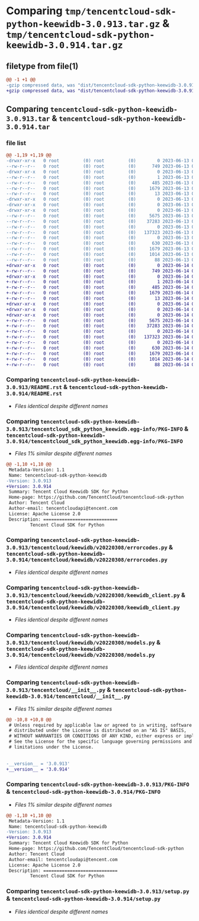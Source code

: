 # Comparing `tmp/tencentcloud-sdk-python-keewidb-3.0.913.tar.gz` & `tmp/tencentcloud-sdk-python-keewidb-3.0.914.tar.gz`

## filetype from file(1)

```diff
@@ -1 +1 @@
-gzip compressed data, was "dist/tencentcloud-sdk-python-keewidb-3.0.913.tar", last modified: Tue Jun 13 02:14:03 2023, max compression
+gzip compressed data, was "dist/tencentcloud-sdk-python-keewidb-3.0.914.tar", last modified: Wed Jun 14 00:29:03 2023, max compression
```

## Comparing `tencentcloud-sdk-python-keewidb-3.0.913.tar` & `tencentcloud-sdk-python-keewidb-3.0.914.tar`

### file list

```diff
@@ -1,19 +1,19 @@
-drwxr-xr-x   0 root         (0) root         (0)        0 2023-06-13 02:14:03.000000 tencentcloud-sdk-python-keewidb-3.0.913/
--rw-r--r--   0 root         (0) root         (0)      749 2023-06-13 02:14:03.000000 tencentcloud-sdk-python-keewidb-3.0.913/README.rst
-drwxr-xr-x   0 root         (0) root         (0)        0 2023-06-13 02:14:03.000000 tencentcloud-sdk-python-keewidb-3.0.913/tencentcloud_sdk_python_keewidb.egg-info/
--rw-r--r--   0 root         (0) root         (0)        1 2023-06-13 02:14:03.000000 tencentcloud-sdk-python-keewidb-3.0.913/tencentcloud_sdk_python_keewidb.egg-info/dependency_links.txt
--rw-r--r--   0 root         (0) root         (0)      485 2023-06-13 02:14:03.000000 tencentcloud-sdk-python-keewidb-3.0.913/tencentcloud_sdk_python_keewidb.egg-info/SOURCES.txt
--rw-r--r--   0 root         (0) root         (0)     1679 2023-06-13 02:14:03.000000 tencentcloud-sdk-python-keewidb-3.0.913/tencentcloud_sdk_python_keewidb.egg-info/PKG-INFO
--rw-r--r--   0 root         (0) root         (0)       13 2023-06-13 02:14:03.000000 tencentcloud-sdk-python-keewidb-3.0.913/tencentcloud_sdk_python_keewidb.egg-info/top_level.txt
-drwxr-xr-x   0 root         (0) root         (0)        0 2023-06-13 02:14:03.000000 tencentcloud-sdk-python-keewidb-3.0.913/tencentcloud/
-drwxr-xr-x   0 root         (0) root         (0)        0 2023-06-13 02:14:03.000000 tencentcloud-sdk-python-keewidb-3.0.913/tencentcloud/keewidb/
-drwxr-xr-x   0 root         (0) root         (0)        0 2023-06-13 02:14:03.000000 tencentcloud-sdk-python-keewidb-3.0.913/tencentcloud/keewidb/v20220308/
--rw-r--r--   0 root         (0) root         (0)     5675 2023-06-13 02:14:03.000000 tencentcloud-sdk-python-keewidb-3.0.913/tencentcloud/keewidb/v20220308/errorcodes.py
--rw-r--r--   0 root         (0) root         (0)    37283 2023-06-13 02:14:03.000000 tencentcloud-sdk-python-keewidb-3.0.913/tencentcloud/keewidb/v20220308/keewidb_client.py
--rw-r--r--   0 root         (0) root         (0)        0 2023-06-13 02:14:03.000000 tencentcloud-sdk-python-keewidb-3.0.913/tencentcloud/keewidb/v20220308/__init__.py
--rw-r--r--   0 root         (0) root         (0)   137323 2023-06-13 02:14:03.000000 tencentcloud-sdk-python-keewidb-3.0.913/tencentcloud/keewidb/v20220308/models.py
--rw-r--r--   0 root         (0) root         (0)        0 2023-06-13 02:14:03.000000 tencentcloud-sdk-python-keewidb-3.0.913/tencentcloud/keewidb/__init__.py
--rw-r--r--   0 root         (0) root         (0)      630 2023-06-13 02:14:03.000000 tencentcloud-sdk-python-keewidb-3.0.913/tencentcloud/__init__.py
--rw-r--r--   0 root         (0) root         (0)     1679 2023-06-13 02:14:03.000000 tencentcloud-sdk-python-keewidb-3.0.913/PKG-INFO
--rw-r--r--   0 root         (0) root         (0)     1014 2023-06-13 02:14:03.000000 tencentcloud-sdk-python-keewidb-3.0.913/setup.py
--rw-r--r--   0 root         (0) root         (0)       88 2023-06-13 02:14:03.000000 tencentcloud-sdk-python-keewidb-3.0.913/setup.cfg
+drwxr-xr-x   0 root         (0) root         (0)        0 2023-06-14 00:29:03.000000 tencentcloud-sdk-python-keewidb-3.0.914/
+-rw-r--r--   0 root         (0) root         (0)      749 2023-06-14 00:29:03.000000 tencentcloud-sdk-python-keewidb-3.0.914/README.rst
+drwxr-xr-x   0 root         (0) root         (0)        0 2023-06-14 00:29:03.000000 tencentcloud-sdk-python-keewidb-3.0.914/tencentcloud_sdk_python_keewidb.egg-info/
+-rw-r--r--   0 root         (0) root         (0)        1 2023-06-14 00:29:03.000000 tencentcloud-sdk-python-keewidb-3.0.914/tencentcloud_sdk_python_keewidb.egg-info/dependency_links.txt
+-rw-r--r--   0 root         (0) root         (0)      485 2023-06-14 00:29:03.000000 tencentcloud-sdk-python-keewidb-3.0.914/tencentcloud_sdk_python_keewidb.egg-info/SOURCES.txt
+-rw-r--r--   0 root         (0) root         (0)     1679 2023-06-14 00:29:03.000000 tencentcloud-sdk-python-keewidb-3.0.914/tencentcloud_sdk_python_keewidb.egg-info/PKG-INFO
+-rw-r--r--   0 root         (0) root         (0)       13 2023-06-14 00:29:03.000000 tencentcloud-sdk-python-keewidb-3.0.914/tencentcloud_sdk_python_keewidb.egg-info/top_level.txt
+drwxr-xr-x   0 root         (0) root         (0)        0 2023-06-14 00:29:03.000000 tencentcloud-sdk-python-keewidb-3.0.914/tencentcloud/
+drwxr-xr-x   0 root         (0) root         (0)        0 2023-06-14 00:29:03.000000 tencentcloud-sdk-python-keewidb-3.0.914/tencentcloud/keewidb/
+drwxr-xr-x   0 root         (0) root         (0)        0 2023-06-14 00:29:03.000000 tencentcloud-sdk-python-keewidb-3.0.914/tencentcloud/keewidb/v20220308/
+-rw-r--r--   0 root         (0) root         (0)     5675 2023-06-14 00:29:03.000000 tencentcloud-sdk-python-keewidb-3.0.914/tencentcloud/keewidb/v20220308/errorcodes.py
+-rw-r--r--   0 root         (0) root         (0)    37283 2023-06-14 00:29:03.000000 tencentcloud-sdk-python-keewidb-3.0.914/tencentcloud/keewidb/v20220308/keewidb_client.py
+-rw-r--r--   0 root         (0) root         (0)        0 2023-06-14 00:29:03.000000 tencentcloud-sdk-python-keewidb-3.0.914/tencentcloud/keewidb/v20220308/__init__.py
+-rw-r--r--   0 root         (0) root         (0)   137323 2023-06-14 00:29:03.000000 tencentcloud-sdk-python-keewidb-3.0.914/tencentcloud/keewidb/v20220308/models.py
+-rw-r--r--   0 root         (0) root         (0)        0 2023-06-14 00:29:03.000000 tencentcloud-sdk-python-keewidb-3.0.914/tencentcloud/keewidb/__init__.py
+-rw-r--r--   0 root         (0) root         (0)      630 2023-06-14 00:29:03.000000 tencentcloud-sdk-python-keewidb-3.0.914/tencentcloud/__init__.py
+-rw-r--r--   0 root         (0) root         (0)     1679 2023-06-14 00:29:03.000000 tencentcloud-sdk-python-keewidb-3.0.914/PKG-INFO
+-rw-r--r--   0 root         (0) root         (0)     1014 2023-06-14 00:29:03.000000 tencentcloud-sdk-python-keewidb-3.0.914/setup.py
+-rw-r--r--   0 root         (0) root         (0)       88 2023-06-14 00:29:03.000000 tencentcloud-sdk-python-keewidb-3.0.914/setup.cfg
```

### Comparing `tencentcloud-sdk-python-keewidb-3.0.913/README.rst` & `tencentcloud-sdk-python-keewidb-3.0.914/README.rst`

 * *Files identical despite different names*

### Comparing `tencentcloud-sdk-python-keewidb-3.0.913/tencentcloud_sdk_python_keewidb.egg-info/PKG-INFO` & `tencentcloud-sdk-python-keewidb-3.0.914/tencentcloud_sdk_python_keewidb.egg-info/PKG-INFO`

 * *Files 1% similar despite different names*

```diff
@@ -1,10 +1,10 @@
 Metadata-Version: 1.1
 Name: tencentcloud-sdk-python-keewidb
-Version: 3.0.913
+Version: 3.0.914
 Summary: Tencent Cloud Keewidb SDK for Python
 Home-page: https://github.com/TencentCloud/tencentcloud-sdk-python
 Author: Tencent Cloud
 Author-email: tencentcloudapi@tencent.com
 License: Apache License 2.0
 Description: ============================
         Tencent Cloud SDK for Python
```

### Comparing `tencentcloud-sdk-python-keewidb-3.0.913/tencentcloud/keewidb/v20220308/errorcodes.py` & `tencentcloud-sdk-python-keewidb-3.0.914/tencentcloud/keewidb/v20220308/errorcodes.py`

 * *Files identical despite different names*

### Comparing `tencentcloud-sdk-python-keewidb-3.0.913/tencentcloud/keewidb/v20220308/keewidb_client.py` & `tencentcloud-sdk-python-keewidb-3.0.914/tencentcloud/keewidb/v20220308/keewidb_client.py`

 * *Files identical despite different names*

### Comparing `tencentcloud-sdk-python-keewidb-3.0.913/tencentcloud/keewidb/v20220308/models.py` & `tencentcloud-sdk-python-keewidb-3.0.914/tencentcloud/keewidb/v20220308/models.py`

 * *Files identical despite different names*

### Comparing `tencentcloud-sdk-python-keewidb-3.0.913/tencentcloud/__init__.py` & `tencentcloud-sdk-python-keewidb-3.0.914/tencentcloud/__init__.py`

 * *Files 1% similar despite different names*

```diff
@@ -10,8 +10,8 @@
 # Unless required by applicable law or agreed to in writing, software
 # distributed under the License is distributed on an "AS IS" BASIS,
 # WITHOUT WARRANTIES OR CONDITIONS OF ANY KIND, either express or implied.
 # See the License for the specific language governing permissions and
 # limitations under the License.
 
 
-__version__ = '3.0.913'
+__version__ = '3.0.914'
```

### Comparing `tencentcloud-sdk-python-keewidb-3.0.913/PKG-INFO` & `tencentcloud-sdk-python-keewidb-3.0.914/PKG-INFO`

 * *Files 1% similar despite different names*

```diff
@@ -1,10 +1,10 @@
 Metadata-Version: 1.1
 Name: tencentcloud-sdk-python-keewidb
-Version: 3.0.913
+Version: 3.0.914
 Summary: Tencent Cloud Keewidb SDK for Python
 Home-page: https://github.com/TencentCloud/tencentcloud-sdk-python
 Author: Tencent Cloud
 Author-email: tencentcloudapi@tencent.com
 License: Apache License 2.0
 Description: ============================
         Tencent Cloud SDK for Python
```

### Comparing `tencentcloud-sdk-python-keewidb-3.0.913/setup.py` & `tencentcloud-sdk-python-keewidb-3.0.914/setup.py`

 * *Files identical despite different names*


